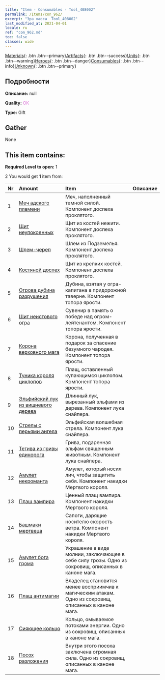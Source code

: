 ```yaml
---
title: "Item - Consumables - Tool_408002"
permalink: /Items/con_962/
excerpt: "Эра хаоса  Tool_408002"
last_modified_at: 2021-04-01
locale: ru
ref: "con_962.md"
toc: false
classes: wide
---
```

 [Materials](/ru/Items/){: .btn .btn--primary}[Artifacts](/ru/Items/Artifacts/){: .btn .btn--success}[Units](/ru/Items/Units/){: .btn .btn--warning}[Heroes](/ru/Items/Heroes/){: .btn .btn--danger}[Consumables](/ru/Items/Consumables/){: .btn .btn--info}[Unknown](/ru/Items/Unknown/){: .btn .btn--primary}

## Подробности
 **Описание:** null

 **Quality:** <span style="color: #DA70D6">OK</span>

 **Type:** Gift

## Gather

  None

## This item contains:

 **Required Level to open:** 1

 2 You would get **1** item  from:

  | Nr | Amount |     Item    | Описание |
  |:---|:-------|:------------|:-----------:|
  | 1 | [Меч адского пламени](/ru/Items/art_121/) | Меч, наполненный темной силой. Компонент доспеха проклятого. | 
  | 2 | [Щит неупокоенных](/ru/Items/art_122/) | Щит из костей нежити. Компонент доспеха проклятого. | 
  | 3 | [Шлем-череп](/ru/Items/art_123/) | Шлем из Подземелья. Компонент доспеха проклятого. | 
  | 4 | [Костяной доспех](/ru/Items/art_124/) | Щит из крепких костей. Компонент доспеха проклятого. | 
  | 5 | [Огрова дубина разрушения](/ru/Items/art_125/) | Дубина, взятая у огра-капитана в придорожной таверне. Компонент топора ярости. | 
  | 6 | [Щит неистового огра](/ru/Items/art_126/) | Сувенир в память о победе над огром-лейтенантом. Компонент топора ярости. | 
  | 7 | [Корона верховного мага](/ru/Items/art_127/) | Корона, полученная в подарок за спасение безумного чародея. Компонент топора ярости. | 
  | 8 | [Туника короля циклопов](/ru/Items/art_128/) | Плащ, оставленный купающимся циклопом. Компонент топора ярости. | 
  | 9 | [Эльфийский лук из вишневого дерева](/ru/Items/art_103/) | Длинный лук, вырезанный эльфами из дерева. Компонент лука снайпера. | 
  | 10 | [Стрелы с перьями ангела](/ru/Items/art_104/) | Эльфийская волшебная стрела. Компонент лука снайпера. | 
  | 11 | [Тетива из гривы единорога](/ru/Items/art_105/) | Грива, подаренная эльфам священным животным. Компонент лука снайпера. | 
  | 12 | [Амулет некроманта](/ru/Items/art_129/) | Амулет, который носил лич, чтобы защитить себя. Компонент накидки Мертвого короля. | 
  | 13 | [Плащ вампира](/ru/Items/art_130/) | Ценный плащ вампира. Компонент накидки Мертвого короля. | 
  | 14 | [Башмаки мертвеца](/ru/Items/art_131/) | Сапоги, дарящие носителю скорость ветра. Компонент накидки Мертвого короля. | 
  | 15 | [Амулет бога грома](/ru/Items/art_136/) | Украшение в виде молнии, заключающее в себе силу грозы. Одно из сокровищ, описанных в каноне мага. | 
  | 16 | [Плащ антимагии](/ru/Items/art_137/) | Владелец становится менее восприимчив к магическим атакам. Одно из сокровищ, описанных в каноне мага. | 
  | 17 | [Сияющее кольцо](/ru/Items/art_138/) | Кольцо, омываемое потоками энергии. Одно из сокровищ, описанных в каноне мага. | 
  | 18 | [Посох разложения](/ru/Items/art_139/) | Внутри этого посоха заключена огромная сила. Одно из сокровищ, описанных в каноне мага. | 
